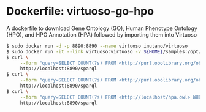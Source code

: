 # Dockerfile: virtuoso-go-hpo
A dockerfile to download Gene Ontology (GO), Human Phenotype Ontology (HPO), and HPO Annotation (HPA) followed by importing them into Virtuoso

```bash
$ sudo docker run -d -p 8890:8890 --name virtuoso inutano/virtuoso
$ sudo docker run -it --link virtuoso:virtuoso -v ${HOME}/samples:/opt/Ontologies/samples misshie/virtuoso-go-hpo
$ curl \
     --form "query=SELECT COUNT(?s) FROM <http://purl.obolibrary.org/obo/go/go.owl> WHERE { ?s ?p ?o . }" \
     http://localhost:8890/sparql
$ curl \
     --form "query=SELECT COUNT(?s) FROM <http://purl.obolibrary.org/obo/hp.owl> WHERE { ?s ?p ?o . }" \
     http://localhost:8890/sparql
$ curl \
     --form "query=SELECT COUNT(?s) FROM <http://localhost/hpa.owl> WHERE { ?s ?p ?o . }" \
     http://localhost:8890/sparql
```
